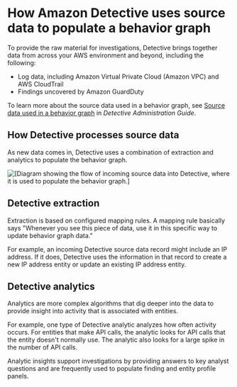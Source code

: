 # How Amazon Detective uses source data to populate a behavior graph<a name="behavior-graph-population-about"></a>

To provide the raw material for investigations, Detective brings together data from across your AWS environment and beyond, including the following:
+ Log data, including Amazon Virtual Private Cloud \(Amazon VPC\) and AWS CloudTrail
+ Findings uncovered by Amazon GuardDuty

To learn more about the source data used in a behavior graph, see [Source data used in a behavior graph](https://docs.aws.amazon.com/detective/latest/adminguide/detective-source-data-about.html) in *Detective Administration Guide*\.

## How Detective processes source data<a name="source-data-use"></a>

As new data comes in, Detective uses a combination of extraction and analytics to populate the behavior graph\.

![\[Diagram showing the flow of incoming source data into Detective, where it is used to populate the behavior graph.\]](http://docs.aws.amazon.com/detective/latest/userguide/images/diagram_graph_ingest_analytics.png)

## Detective extraction<a name="extraction-about"></a>

Extraction is based on configured mapping rules\. A mapping rule basically says "Whenever you see this piece of data, use it in this specific way to update behavior graph data\."

For example, an incoming Detective source data record might include an IP address\. If it does, Detective uses the information in that record to create a new IP address entity or update an existing IP address entity\.

## Detective analytics<a name="analytics-about"></a>

Analytics are more complex algorithms that dig deeper into the data to provide insight into activity that is associated with entities\.

For example, one type of Detective analytic analyzes how often activity occurs\. For entities that make API calls, the analytic looks for API calls that the entity doesn't normally use\. The analytic also looks for a large spike in the number of API calls\.

Analytic insights support investigations by providing answers to key analyst questions and are frequently used to populate finding and entity profile panels\.